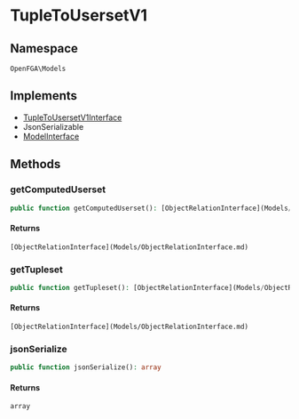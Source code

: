 # TupleToUsersetV1


## Namespace
`OpenFGA\Models`

## Implements
* [TupleToUsersetV1Interface](Models/TupleToUsersetV1Interface.md)
* JsonSerializable
* [ModelInterface](Models/ModelInterface.md)

## Methods
### getComputedUserset

```php
public function getComputedUserset(): [ObjectRelationInterface](Models/ObjectRelationInterface.md)
```



#### Returns
`[ObjectRelationInterface](Models/ObjectRelationInterface.md)` 

### getTupleset

```php
public function getTupleset(): [ObjectRelationInterface](Models/ObjectRelationInterface.md)
```



#### Returns
`[ObjectRelationInterface](Models/ObjectRelationInterface.md)` 

### jsonSerialize

```php
public function jsonSerialize(): array
```



#### Returns
`array` 

